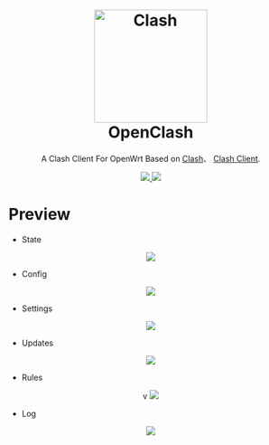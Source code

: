 <h1 align="center">
  <img src="https://github.com/Dreamacro/clash/raw/master/docs/logo.png" alt="Clash" width="200">
  <br>OpenClash<br>

</h1>

<p align="center">
	A Clash Client For OpenWrt Based on <a href="https://github.com/Dreamacro/clash" target="_blank">Clash</a>、 <a href="https://github.com/frainzy1477/clash" target="_blank">Clash Client</a>.
  </p>
  <p align="center">
	<a target="_blank" href="https://github.com/Dreamacro/clash/releases/tag/v0.14.0">
    <img src="https://img.shields.io/badge/Clash-v0.14.0-orange.svg">
  </a>
  <a target="_blank" href="https://github.com/vernesong/OpenClash/tag/v0.29.0">
    <img src="https://img.shields.io/badge/OpenClash-v0.29.0-blue.svg">
  </a>
  </p>
  
# Preview

* State
<p align="center">
    <img src="https://github.com/vernesong/OpenClash/raw/master/img/status.png">
</p>

* Config
<p align="center">
    <img src="https://github.com/vernesong/OpenClash/raw/master/img/config.png">
</p>

* Settings
<p align="center">
    <img src="https://github.com/vernesong/OpenClash/raw/master/img/settings.png">
</p>

* Updates
<p align="center">
    <img src="https://github.com/vernesong/OpenClash/raw/master/img/update.png">
</p>

* Rules
<p align="center">v
    <img src="https://github.com/vernesong/OpenClash/raw/master/img/rules.png">
</p>

* Log
<p align="center">
    <img src="https://github.com/vernesong/OpenClash/raw/master/img/log.png">
</p>

